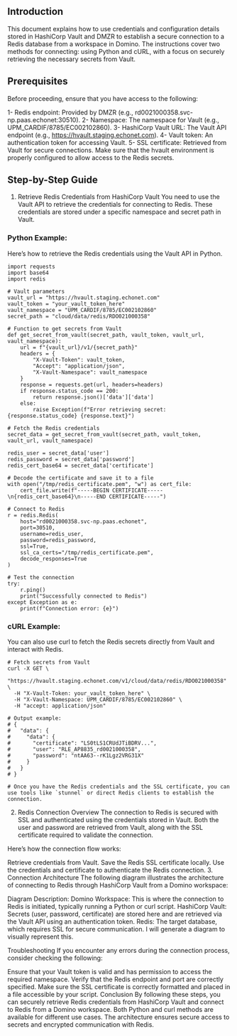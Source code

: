 ## Introduction
This document explains how to use credentials and configuration details stored in HashiCorp Vault and DMZR to establish a secure connection to a Redis database from a workspace in Domino. The instructions cover two methods for connecting: using Python and cURL, with a focus on securely retrieving the necessary secrets from Vault.

## Prerequisites
Before proceeding, ensure that you have access to the following:

1- Redis endpoint: Provided by DMZR (e.g., rd0021000358.svc-np.paas.echonet:30510).
2- Namespace: The namespace for Vault (e.g., UPM_CARDIF/8785/EC002102860).
3- HashiCorp Vault URL: The Vault API endpoint (e.g., https://hvault.staging.echonet.com).
4- Vault token: An authentication token for accessing Vault.
5- SSL certificate: Retrieved from Vault for secure connections.
Make sure that the hvault environment is properly configured to allow access to the Redis secrets.

## Step-by-Step Guide
1. Retrieve Redis Credentials from HashiCorp Vault
You need to use the Vault API to retrieve the credentials for connecting to Redis. These credentials are stored under a specific namespace and secret path in Vault.

### Python Example:
Here’s how to retrieve the Redis credentials using the Vault API in Python.
```
import requests
import base64
import redis

# Vault parameters
vault_url = "https://hvault.staging.echonet.com"
vault_token = "your_vault_token_here"
vault_namespace = "UPM_CARDIF/8785/EC002102860"
secret_path = "cloud/data/redis/RDO021000358"

# Function to get secrets from Vault
def get_secret_from_vault(secret_path, vault_token, vault_url, vault_namespace):
    url = f"{vault_url}/v1/{secret_path}"
    headers = {
        "X-Vault-Token": vault_token,
        "Accept": "application/json",
        "X-Vault-Namespace": vault_namespace
    }
    response = requests.get(url, headers=headers)
    if response.status_code == 200:
        return response.json()['data']['data']
    else:
        raise Exception(f"Error retrieving secret: {response.status_code} {response.text}")

# Fetch the Redis credentials
secret_data = get_secret_from_vault(secret_path, vault_token, vault_url, vault_namespace)

redis_user = secret_data['user']
redis_password = secret_data['password']
redis_cert_base64 = secret_data['certificate']

# Decode the certificate and save it to a file
with open("/tmp/redis_certificate.pem", "w") as cert_file:
    cert_file.write(f"-----BEGIN CERTIFICATE-----\n{redis_cert_base64}\n-----END CERTIFICATE-----")

# Connect to Redis
r = redis.Redis(
    host="rd0021000358.svc-np.paas.echonet",
    port=30510,
    username=redis_user,
    password=redis_password,
    ssl=True,
    ssl_ca_certs="/tmp/redis_certificate.pem",
    decode_responses=True
)

# Test the connection
try:
    r.ping()
    print("Successfully connected to Redis")
except Exception as e:
    print(f"Connection error: {e}")

```
### cURL Example:
You can also use curl to fetch the Redis secrets directly from Vault and interact with Redis.
```
# Fetch secrets from Vault
curl -X GET \
  "https://hvault.staging.echonet.com/v1/cloud/data/redis/RDO021000358" \
  -H "X-Vault-Token: your_vault_token_here" \
  -H "X-Vault-Namespace: UPM_CARDIF/8785/EC002102860" \
  -H "accept: application/json"

# Output example:
# {
#   "data": {
#     "data": {
#       "certificate": "LS0tLS1CRUdJTiBDRV...",
#       "user": "RLE_AP8835_rd0021000358",
#       "password": "ntAA63--rK1Lgz2VRG31X"
#     }
#   }
# }

# Once you have the Redis credentials and the SSL certificate, you can use tools like `stunnel` or direct Redis clients to establish the connection.

```

2. Redis Connection Overview
The connection to Redis is secured with SSL and authenticated using the credentials stored in Vault. Both the user and password are retrieved from Vault, along with the SSL certificate required to validate the connection.

Here’s how the connection flow works:

Retrieve credentials from Vault.
Save the Redis SSL certificate locally.
Use the credentials and certificate to authenticate the Redis connection.
3. Connection Architecture
The following diagram illustrates the architecture of connecting to Redis through HashiCorp Vault from a Domino workspace:

Diagram Description:
Domino Workspace: This is where the connection to Redis is initiated, typically running a Python or curl script.
HashiCorp Vault: Secrets (user, password, certificate) are stored here and are retrieved via the Vault API using an authentication token.
Redis: The target database, which requires SSL for secure communication.
I will generate a diagram to visually represent this.

Troubleshooting
If you encounter any errors during the connection process, consider checking the following:

Ensure that your Vault token is valid and has permission to access the required namespace.
Verify that the Redis endpoint and port are correctly specified.
Make sure the SSL certificate is correctly formatted and placed in a file accessible by your script.
Conclusion
By following these steps, you can securely retrieve Redis credentials from HashiCorp Vault and connect to Redis from a Domino workspace. Both Python and curl methods are available for different use cases. The architecture ensures secure access to secrets and encrypted communication with Redis.

